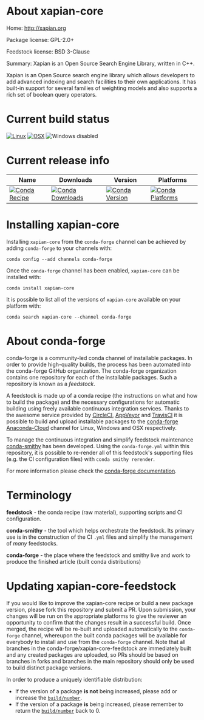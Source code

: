 About xapian-core
=================

Home: http://xapian.org

Package license: GPL-2.0+

Feedstock license: BSD 3-Clause

Summary: Xapian is an Open Source Search Engine Library, written in C++.

Xapian is an Open Source search engine library which allows developers
to add advanced indexing and search facilities to their own applications.
It has built-in support for several families of weighting models and also
supports a rich set of boolean query operators.


Current build status
====================

[![Linux](https://img.shields.io/circleci/project/github/conda-forge/xapian-core-feedstock/master.svg?label=Linux)](https://circleci.com/gh/conda-forge/xapian-core-feedstock)
[![OSX](https://img.shields.io/travis/conda-forge/xapian-core-feedstock/master.svg?label=macOS)](https://travis-ci.org/conda-forge/xapian-core-feedstock)
![Windows disabled](https://img.shields.io/badge/Windows-disabled-lightgrey.svg)

Current release info
====================

| Name | Downloads | Version | Platforms |
| --- | --- | --- | --- |
| [![Conda Recipe](https://img.shields.io/badge/recipe-xapian--core-green.svg)](https://anaconda.org/conda-forge/xapian-core) | [![Conda Downloads](https://img.shields.io/conda/dn/conda-forge/xapian-core.svg)](https://anaconda.org/conda-forge/xapian-core) | [![Conda Version](https://img.shields.io/conda/vn/conda-forge/xapian-core.svg)](https://anaconda.org/conda-forge/xapian-core) | [![Conda Platforms](https://img.shields.io/conda/pn/conda-forge/xapian-core.svg)](https://anaconda.org/conda-forge/xapian-core) |

Installing xapian-core
======================

Installing `xapian-core` from the `conda-forge` channel can be achieved by adding `conda-forge` to your channels with:

```
conda config --add channels conda-forge
```

Once the `conda-forge` channel has been enabled, `xapian-core` can be installed with:

```
conda install xapian-core
```

It is possible to list all of the versions of `xapian-core` available on your platform with:

```
conda search xapian-core --channel conda-forge
```


About conda-forge
=================

conda-forge is a community-led conda channel of installable packages.
In order to provide high-quality builds, the process has been automated into the
conda-forge GitHub organization. The conda-forge organization contains one repository
for each of the installable packages. Such a repository is known as a *feedstock*.

A feedstock is made up of a conda recipe (the instructions on what and how to build
the package) and the necessary configurations for automatic building using freely
available continuous integration services. Thanks to the awesome service provided by
[CircleCI](https://circleci.com/), [AppVeyor](https://www.appveyor.com/)
and [TravisCI](https://travis-ci.org/) it is possible to build and upload installable
packages to the [conda-forge](https://anaconda.org/conda-forge)
[Anaconda-Cloud](https://anaconda.org/) channel for Linux, Windows and OSX respectively.

To manage the continuous integration and simplify feedstock maintenance
[conda-smithy](https://github.com/conda-forge/conda-smithy) has been developed.
Using the ``conda-forge.yml`` within this repository, it is possible to re-render all of
this feedstock's supporting files (e.g. the CI configuration files) with ``conda smithy rerender``.

For more information please check the [conda-forge documentation](https://conda-forge.org/docs/).

Terminology
===========

**feedstock** - the conda recipe (raw material), supporting scripts and CI configuration.

**conda-smithy** - the tool which helps orchestrate the feedstock.
                   Its primary use is in the construction of the CI ``.yml`` files
                   and simplify the management of *many* feedstocks.

**conda-forge** - the place where the feedstock and smithy live and work to
                  produce the finished article (built conda distributions)


Updating xapian-core-feedstock
==============================

If you would like to improve the xapian-core recipe or build a new
package version, please fork this repository and submit a PR. Upon submission,
your changes will be run on the appropriate platforms to give the reviewer an
opportunity to confirm that the changes result in a successful build. Once
merged, the recipe will be re-built and uploaded automatically to the
`conda-forge` channel, whereupon the built conda packages will be available for
everybody to install and use from the `conda-forge` channel.
Note that all branches in the conda-forge/xapian-core-feedstock are
immediately built and any created packages are uploaded, so PRs should be based
on branches in forks and branches in the main repository should only be used to
build distinct package versions.

In order to produce a uniquely identifiable distribution:
 * If the version of a package **is not** being increased, please add or increase
   the [``build/number``](https://conda.io/docs/user-guide/tasks/build-packages/define-metadata.html#build-number-and-string).
 * If the version of a package **is** being increased, please remember to return
   the [``build/number``](https://conda.io/docs/user-guide/tasks/build-packages/define-metadata.html#build-number-and-string)
   back to 0.
